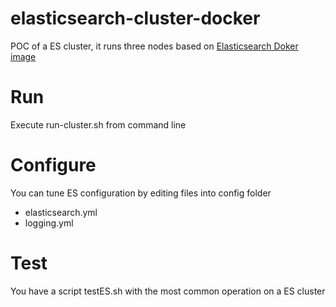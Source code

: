 # elasticsearch-cluster-docker

POC of a ES cluster, it runs three nodes based on [Elasticsearch Doker image](https://hub.docker.com/_/elasticsearch/)

# Run

Execute run-cluster.sh from command line

# Configure 

You can tune ES configuration by editing files into config folder

* elasticsearch.yml
* logging.yml

# Test

You have a script testES.sh with the most common operation on a ES cluster
